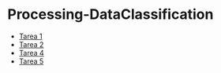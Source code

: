 # Processing-DataClassification

* [Tarea 1](https://github.com/aldojda/Processing-DataClassification/tree/main/Tarea%201)
* [Tarea 2](https://github.com/aldojda/Processing-DataClassification/tree/main/Tarea%202)
* [Tarea 4](https://github.com/aldojda/Processing-DataClassification/tree/main/Tarea%204)
* [Tarea 5](https://github.com/aldojda/Processing-DataClassification/tree/main/Tarea%205)
